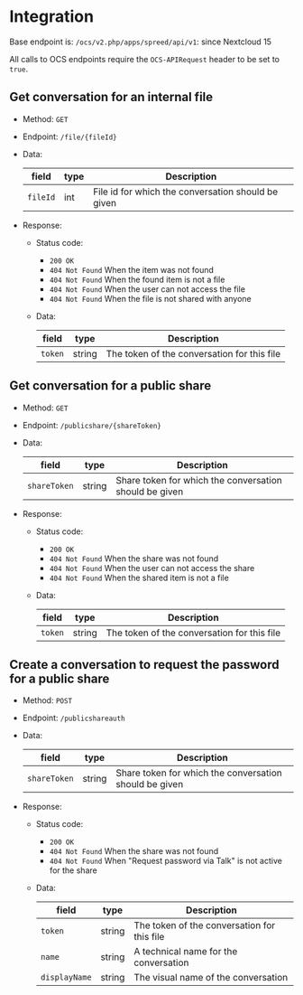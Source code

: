 # Integration

Base endpoint is: `/ocs/v2.php/apps/spreed/api/v1`: since Nextcloud 15

All calls to OCS endpoints require the `OCS-APIRequest` header to be set to `true`.

## Get conversation for an internal file

* Method: `GET`
* Endpoint: `/file/{fileId}`
* Data:

    field | type | Description
    ---|---|---
    `fileId` | int | File id for which the conversation should be given

* Response:
    - Status code:
        + `200 OK`
        + `404 Not Found` When the item was not found
        + `404 Not Found` When the found item is not a file
        + `404 Not Found` When the user can not access the file
        + `404 Not Found` When the file is not shared with anyone

    - Data:

        field | type | Description
        ---|---|---
        `token` | string | The token of the conversation for this file

## Get conversation for a public share

* Method: `GET`
* Endpoint: `/publicshare/{shareToken}`
* Data:

    field | type | Description
    ---|---|---
    `shareToken` | string | Share token for which the conversation should be given

* Response:
    - Status code:
        + `200 OK`
        + `404 Not Found` When the share was not found
        + `404 Not Found` When the user can not access the share
        + `404 Not Found` When the shared item is not a file

    - Data:

        field | type | Description
        ---|---|---
        `token` | string | The token of the conversation for this file

## Create a conversation to request the password for a public share

* Method: `POST`
* Endpoint: `/publicshareauth`
* Data:

    field | type | Description
    ---|---|---
    `shareToken` | string | Share token for which the conversation should be given

* Response:
    - Status code:
        + `200 OK`
        + `404 Not Found` When the share was not found
        + `404 Not Found` When "Request password via Talk" is not active for the share

    - Data:

        field | type | Description
        ---|---|---
        `token` | string | The token of the conversation for this file
        `name` | string | A technical name for the conversation
        `displayName` | string | The visual name of the conversation
